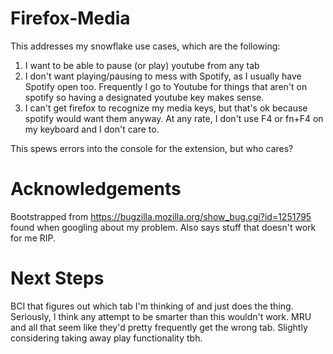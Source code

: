 # Firefox-Media

This addresses my snowflake use cases, which are the following:

1) I want to be able to pause (or play) youtube from any tab
2) I don't want playing/pausing to mess with Spotify, as I usually
have Spotify open too. Frequently I go to Youtube for things that aren't
on spotify so having a designated youtube key makes sense.
3) I can't get firefox to recognize my media keys, but that's ok because
spotify would want them anyway. At any rate, I don't use F4 or fn+F4 on
my keyboard and I don't care to.

This spews errors into the console for the extension, but who cares?

# Acknowledgements

Bootstrapped from https://bugzilla.mozilla.org/show_bug.cgi?id=1251795
found when googling about my problem. Also says stuff that doesn't work
for me RIP.

# Next Steps

BCI that figures out which tab I'm thinking of and just does the thing.
Seriously, I think any attempt to be smarter than this wouldn't work.
MRU and all that seem like they'd pretty frequently get the wrong tab.
Slightly considering taking away play functionality tbh.
